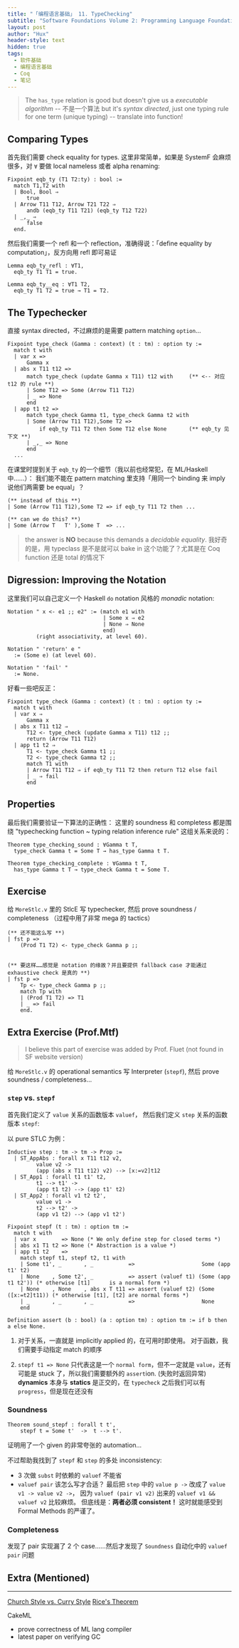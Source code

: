 ```yaml
---
title: "「编程语言基础」 11. TypeChecking"
subtitle: "Software Foundations Volume 2: Programming Language Foundations - Chapter 11"
layout: post
author: "Hux"
header-style: text
hidden: true
tags:
  - 软件基础
  - 编程语言基础
  - Coq
  - 笔记
---
```


> The `has_type` relation is good but doesn't give us a _executable algorithm_ -- 不是一个算法
> but it's _syntax directed_, just one typing rule for one term (unique typing) -- translate into function!


Comparing Types
---------------

首先我们需要 check equality for types.
这里非常简单，如果是 SystemF 会麻烦很多，对 `∀` 要做 local nameless 或者 alpha renaming:

```coq
Fixpoint eqb_ty (T1 T2:ty) : bool :=
  match T1,T2 with
  | Bool, Bool ⇒
      true
  | Arrow T11 T12, Arrow T21 T22 ⇒
      andb (eqb_ty T11 T21) (eqb_ty T12 T22)
  | _,_ ⇒
      false
  end.
```

然后我们需要一个 refl 和一个 reflection，准确得说：「define equality by computation」，反方向用 refl 即可易证

```coq
Lemma eqb_ty_refl : ∀T1,
  eqb_ty T1 T1 = true.

Lemma eqb_ty__eq : ∀T1 T2,
  eqb_ty T1 T2 = true → T1 = T2.
```



The Typechecker
---------------

直接 syntax directed，不过麻烦的是需要 pattern matching `option`...

```coq
Fixpoint type_check (Gamma : context) (t : tm) : option ty :=
  match t with
  | var x =>
      Gamma x
  | abs x T11 t12 =>
      match type_check (update Gamma x T11) t12 with     (** <-- 对应 t12 的 rule **)
      | Some T12 => Some (Arrow T11 T12)                 
      | _ => None
      end
  | app t1 t2 =>
      match type_check Gamma t1, type_check Gamma t2 with
      | Some (Arrow T11 T12),Some T2 =>
          if eqb_ty T11 T2 then Some T12 else None       (** eqb_ty 见下文 **)
      | _,_ => None
      end
  ...
```

在课堂时提到关于 `eqb_ty` 的一个细节（我以前也经常犯，在 ML/Haskell 中……）：
我们能不能在 pattern matching 里支持「用同一个 binding 来 imply 说他们两需要 be equal」？

```coq
(** instead of this **)
| Some (Arrow T11 T12),Some T2 => if eqb_ty T11 T2 then ...

(** can we do this? **)
| Some (Arrow T   T' ),Some T  => ...
```

> the answer is __NO__ because this demands a _decidable equality_. 
> 我好奇的是，用 typeclass 是不是就可以 bake in 这个功能了？尤其是在 Coq function 还是 total 的情况下






Digression: Improving the Notation
----------------------------------

这里我们可以自己定义一个 Haskell `do` notation 风格的 _monadic_ notation:

```coq
Notation " x <- e1 ;; e2" := (match e1 with
                              | Some x ⇒ e2
                              | None ⇒ None
                              end)
         (right associativity, at level 60).

Notation " 'return' e "
  := (Some e) (at level 60).

Notation " 'fail' "
  := None.
```

好看一些吧反正：

```coq
Fixpoint type_check (Gamma : context) (t : tm) : option ty :=
  match t with
  | var x ⇒
      Gamma x 
  | abs x T11 t12 ⇒
      T12 <- type_check (update Gamma x T11) t12 ;;
      return (Arrow T11 T12)
  | app t1 t2 ⇒
      T1 <- type_check Gamma t1 ;;
      T2 <- type_check Gamma t2 ;;
      match T1 with 
      | Arrow T11 T12 ⇒ if eqb_ty T11 T2 then return T12 else fail
      | _ ⇒ fail
      end
```


Properties
----------

最后我们需要验证一下算法的正确性：
这里的 soundness 和 completess 都是围绕 "typechecking function ~ typing relation inference rule" 这组关系来说的：

```coq
Theorem type_checking_sound : ∀Gamma t T,
  type_check Gamma t = Some T → has_type Gamma t T.

Theorem type_checking_complete : ∀Gamma t T,
  has_type Gamma t T → type_check Gamma t = Some T.

```



Exercise
--------

给 `MoreStlc.v` 里的 StlcE 写 typechecker, 然后 prove soundness / completeness （过程中用了非常 mega 的 tactics）

```coq
(** 还不能这么写 **)
| fst p =>
    (Prod T1 T2) <- type_check Gamma p ;;


(** 要这样……感觉是 notation 的缘故？并且要提供 fallback case 才能通过 exhaustive check 是真的 **)
| fst p =>
    Tp <- type_check Gamma p ;;
    match Tp with
    | (Prod T1 T2) => T1
    | _ => fail
    end.
```


Extra Exercise (Prof.Mtf)
-------------------------

> I believe this part of exercise was added by Prof. Fluet (not found in SF website version)

给 `MoreStlc.v` 的 operational semantics 写 Interpreter (`stepf`), 然后 prove soundness / completeness... 


### `step` vs. `stepf` 

首先我们定义了 `value` 关系的函数版本 `valuef`，
然后我们定义 `step` 关系的函数版本 `stepf`:

以 pure STLC 为例：

```coq
Inductive step : tm -> tm -> Prop :=
  | ST_AppAbs : forall x T11 t12 v2,
         value v2 ->
         (app (abs x T11 t12) v2) --> [x:=v2]t12
  | ST_App1 : forall t1 t1' t2,
         t1 --> t1' ->
         (app t1 t2) --> (app t1' t2)
  | ST_App2 : forall v1 t2 t2',
         value v1 ->
         t2 --> t2' ->
         (app v1 t2) --> (app v1 t2')
```
```coq
Fixpoint stepf (t : tm) : option tm :=
  match t with
  | var x        => None (* We only define step for closed terms *)
  | abs x1 T1 t2 => None (* Abstraction is a value *)
  | app t1 t2    =>
    match stepf t1, stepf t2, t1 with
    | Some t1', _       , _           =>                     Some (app t1' t2)
    | None    , Some t2', _           => assert (valuef t1) (Some (app t1 t2')) (* otherwise [t1]      is a normal form *)
    | None    , None    , abs x T t11 => assert (valuef t2) (Some ([x:=t2]t11)) (* otherwise [t1], [t2] are normal forms *)
    | _       , _       , _           =>                     None
    end

Definition assert (b : bool) (a : option tm) : option tm := if b then a else None.
```

1. 对于关系，一直就是 implicitly applied 的，在可用时即使用。
   对于函数，我们需要手动指定 match 的顺序

2. `stepf t1 => None` 只代表这是一个 `normal form`，但不一定就是 `value`，还有可能是 stuck 了，所以我们需要额外的 `assert`ion. (失败时返回异常)
   __dynamics__ 本身与 __statics__ 是正交的，在 `typecheck` 之后我们可以有 `progress`，但是现在还没有



### Soundness

```coq
Theorem sound_stepf : forall t t',
    stepf t = Some t'  ->  t --> t'.
```

证明用了一个 given 的非常夸张的 automation...

不过帮助我找到了 `stepf` 和 `step` 的多处 inconsistency: 
- 3 次做 `subst` 时依赖的 `valuef` 不能省
- `valuef pair` 该怎么写才合适？
  最后把 `step` 中的 `value p ->` 改成了 `value v1 -> value v2 ->`，
  因为 `valuef (pair v1 v2)` 出来的 `valuef v1 && valuef v2` 比较麻烦。
  但底线是：__两者必须 consistent！__ 这时就能感受到 Formal Methods 的严谨了。


### Completeness

发现了 pair 实现漏了 2 个 case……然后才发现了 `Soundness` 自动化中的 `valuef pair` 问题



Extra (Mentioned)
-----------------
-----

[Church Style vs. Curry Style](https://lispcast.com/church-vs-curry-types/)
[Rice's Theorem](https://en.wikipedia.org/wiki/Rice%27s_theorem)

CakeML 
- prove correctness of ML lang compiler
- latest paper on verifying GC
